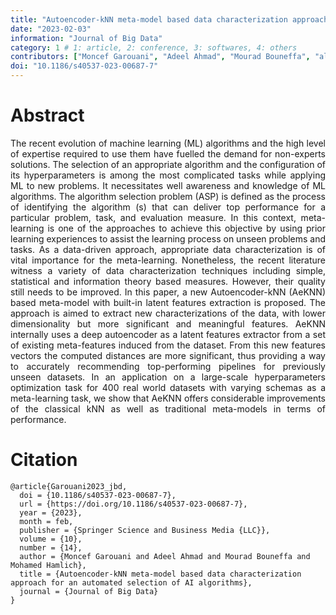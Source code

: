 ```yaml
---
title: "Autoencoder-kNN meta-model based data characterization approach for an automated selection of AI algorithms"
date: "2023-02-03"
information: "Journal of Big Data"
category: 1 # 1: article, 2: conference, 3: softwares, 4: others
contributors: ["Moncef Garouani", "Adeel Ahmad", "Mourad Bouneffa", "al."]
doi: "10.1186/s40537-023-00687-7"
---
```


# Abstract
<p style='text-align: justify;'> 
The recent evolution of machine learning (ML) algorithms and the high level of expertise required to use them have fuelled the demand for non-experts solutions. The selection of an appropriate algorithm and the configuration of its hyperparameters is among the most complicated tasks while applying ML to new problems. It necessitates well awareness and knowledge of ML algorithms. The algorithm selection problem (ASP) is defined as the process of identifying the algorithm (s) that can deliver top performance for a particular problem, task, and evaluation measure. In this context, meta-learning is one of the approaches to achieve this objective by using prior learning experiences to assist the learning process on unseen problems and tasks. As a data-driven approach, appropriate data characterization is of vital importance for the meta-learning. Nonetheless, the recent literature witness a variety of data characterization techniques including simple, statistical and information theory based measures. However, their quality still needs to be improved. In this paper, a new Autoencoder-kNN (AeKNN) based meta-model with built-in latent features extraction is proposed. The approach is aimed to extract new characterizations of the data, with lower dimensionality but more significant and meaningful features. AeKNN internally uses a deep autoencoder as a latent features extractor from a set of existing meta-features induced from the dataset. From this new features vectors the computed distances are more significant, thus providing a way to accurately recommending top-performing pipelines for previously unseen datasets. In an application on a large-scale hyperparameters optimization task for 400 real world datasets with varying schemas as a meta-learning task, we show that AeKNN offers considerable improvements of the classical kNN as well as traditional meta-models in terms of performance.
</p>

 
# Citation

```
@article{Garouani2023_jbd,
  doi = {10.1186/s40537-023-00687-7},
  url = {https://doi.org/10.1186/s40537-023-00687-7},
  year = {2023},
  month = feb,
  publisher = {Springer Science and Business Media {LLC}},
  volume = {10},
  number = {14},
  author = {Moncef Garouani and Adeel Ahmad and Mourad Bouneffa and Mohamed Hamlich},
  title = {Autoencoder-kNN meta-model based data characterization approach for an automated selection of AI algorithms},
  journal = {Journal of Big Data}
}
```
